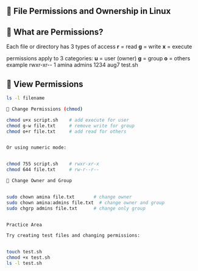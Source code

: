 ## 🔐 File Permissions and Ownership in Linux

## 📖 What are Permissions?
Each file or directory has 3 types of access
**r** = read
**g** = write
**x** = execute

permissions apply to 3 categories:
**u** = user (owner)
**g** = group 
**o** = others
example 
 rwxr-xr-- 1 amina admins 1234 aug7 test.sh


## 👀 View Permissions
```bash
ls -l filename

🔧 Change Permissions (chmod)

chmod u+x script.sh    # add execute for user
chmod g-w file.txt     # remove write for group
chmod o+r file.txt     # add read for others


Or using numeric mode:


chmod 755 script.sh    # rwxr-xr-x
chmod 644 file.txt     # rw-r--r--

👑 Change Owner and Group


sudo chown amina file.txt       # change owner
sudo chown amina:admins file.txt  # change owner and group
sudo chgrp admins file.txt      # change only group


Practice Area

Try creating test files and changing permissions:


touch test.sh
chmod +x test.sh
ls -l test.sh

